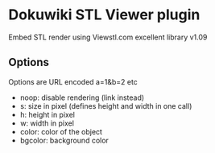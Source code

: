 Dokuwiki STL Viewer plugin
==========================

Embed STL render using Viewstl.com excellent library v1.09

Options
-------

Options are URL encoded a=1&b=2 etc

- noop: disable rendering (link instead)
- s: size in pixel (defines height and width in one call)
- h: height in pixel
- w: width in pixel
- color: color of the object
- bgcolor: background color
